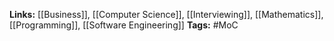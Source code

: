 **Links:** [[Business]], [[Computer Science]], [[Interviewing]], [[Mathematics]], [[Programming]], [[Software Engineering]]
**Tags:** #MoC 